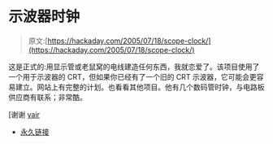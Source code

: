 # 示波器时钟

> 原文:[https://hackaday.com/2005/07/18/scope-clock/](https://hackaday.com/2005/07/18/scope-clock/)

这是正式的:用显示管或老鼠窝的电线建造任何东西，我就恋爱了。该项目使用了一个用于示波器的 CRT，但如果你已经有了一个旧的 CRT 示波器，它可能会更容易建立。网站上有完整的计划。也看看其他项目。他有几个数码管时钟，与电路板供应商有联系；非常酷。

[谢谢 [yair](http://art2please.com/)

*   [永久链接](http://www.webx.dk/oz2cpu/clock-scope/scope.htm)